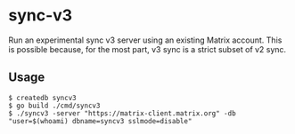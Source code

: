 # sync-v3

Run an experimental sync v3 server using an existing Matrix account. This is possible because, for the most part,
v3 sync is a strict subset of v2 sync.

## Usage

```
$ createdb syncv3
$ go build ./cmd/syncv3
$ ./syncv3 -server "https://matrix-client.matrix.org" -db "user=$(whoami) dbname=syncv3 sslmode=disable"
```
